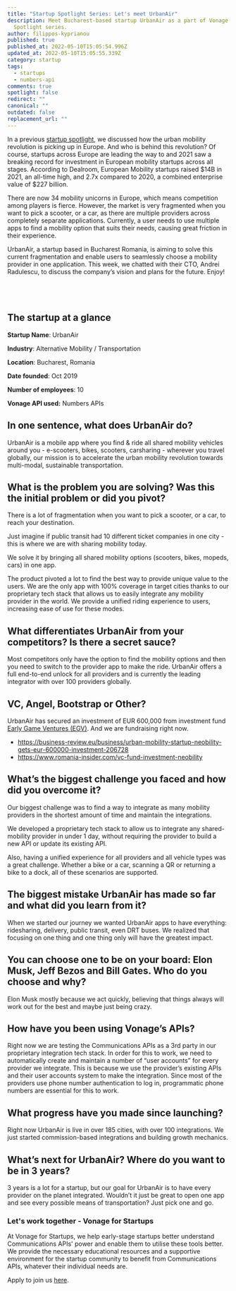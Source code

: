 ```yaml
---
title: "Startup Spotlight Series: Let's meet UrbanAir"
description: Meet Bucharest-based startup UrbanAir as a part of Vonage Startup
  Spotlight series.
author: filippos-kyprianou
published: true
published_at: 2022-05-10T15:05:54.996Z
updated_at: 2022-05-10T15:05:55.339Z
category: startup
tags:
  - startups
  - numbers-api
comments: true
spotlight: false
redirect: ""
canonical: ""
outdated: false
replacement_url: ""
---
```

In a previous [startup spotlight](https://developer.vonage.com/blog/21/10/21/startup-spotlight-series-lets-meet-beebee), we discussed how the urban mobility revolution is picking up in Europe. And who is behind this revolution? Of course, startups across Europe are leading the way to and 2021 saw a breaking record for investment in European mobility startups across all stages. According to Dealroom, European Mobility startups raised $14B in 2021, an all-time high, and 2.7x compared to 2020, a combined enterprise value of $227 billion.

There are now 34 mobility unicorns in Europe, which means competition among players is fierce. However, the market is very fragmented when you want to pick a scooter, or a car, as there are multiple providers across completely separate applications. Currently, a user needs to use multiple apps to find a mobility option that suits their needs, causing great friction in their experience.

UrbanAir, a startup based in Bucharest Romania, is aiming to solve this current fragmentation and enable users to seamlessly choose a mobility provider in one application. This week, we chatted with their CTO, Andrei Radulescu, to discuss the company’s vision and plans for the future. Enjoy!

##  

## The startup at a glance

**Startup Name**: UrbanAir

**Industry**: Alternative Mobility / Transportation

**Location**: Bucharest, Romania

**Date founded**: Oct 2019

**Number of employees**: 10

**Vonage API used:** Numbers APIs

## In one sentence, what does UrbanAir do?

UrbanAir is a mobile app where you find & ride all shared mobility vehicles around you - e-scooters, bikes, scooters, carsharing - wherever you travel globally, our mission is to accelerate the urban mobility revolution towards multi-modal, sustainable transportation.

## What is the problem you are solving? Was this the initial problem or did you pivot?

There is a lot of fragmentation when you want to pick a scooter, or a car, to reach your destination.

Just imagine if public transit had 10 different ticket companies in one city - this is where we are with sharing mobility today.

We solve it by bringing all shared mobility options (scooters, bikes, mopeds, cars) in one app.

The product pivoted a lot to find the best way to provide unique value to the users. We are the only app with 100% coverage in target cities thanks to our proprietary tech stack that allows us to easily integrate any mobility provider in the world. We provide a unified riding experience to users, increasing ease of use for these modes.

## What differentiates UrbanAir from your competitors? Is there a secret sauce?

Most competitors only have the option to find the mobility options and then you need to switch to the provider app to make the ride. UrbanAir offers a full end-to-end unlock for all providers and is currently the leading integrator with over 100 providers globally.

## VC, Angel, Bootstrap or Other?

UrbanAir has secured an investment of EUR 600,000 from investment fund [Early Game Ventures (EGV)](https://earlygame.vc). And we are fundraising right now.

* <https://business-review.eu/business/urban-mobility-startup-neobility-gets-eur-600000-investment-206728>
* <https://www.romania-insider.com/vc-fund-investment-neobility>

## What’s the biggest challenge you faced and how did you overcome it?

Our biggest challenge was to find a way to integrate as many mobility providers in the shortest amount of time and maintain the integrations.

We developed a proprietary tech stack to allow us to integrate any shared-mobility provider in under 1 day, without requiring the provider to build a new API or update its existing API.

Also, having a unified experience for all providers and all vehicle types was a great challenge. Whether a bike or a car, scanning a QR or returning a bike to a dock, all of these scenarios are supported.

## The biggest mistake UrbanAir has made so far and what did you learn from it?

When we started our journey we wanted UrbanAir apps to have everything: ridesharing, delivery, public transit, even DRT buses. We realized that focusing on one thing and one thing only will have the greatest impact.

## You can choose one to be on your board: Elon Musk, Jeff Bezos and Bill Gates. Who do you choose and why? 

Elon Musk mostly because we act quickly, believing that things always will work out for the best and maybe just being crazy.

## How have you been using Vonage’s APIs?

Right now we are testing the Communications APIs as a 3rd party in our proprietary integration tech stack. In order for this to work, we need to automatically create and maintain a number of “user accounts” for every provider we integrate. This is because we use the provider’s existing APIs and their user accounts system to make the integration. Since most of the providers use phone number authentication to log in, programmatic phone numbers are essential for this to work.

## What progress have you made since launching? 

Right now UrbanAir is live in over 185 cities, with over 100 integrations. We just started commission-based integrations and building growth mechanics.

## What’s next for UrbanAir? Where do you want to be in 3 years?

3 years is a lot for a startup, but our goal for UrbanAir is to have every provider on the planet integrated. Wouldn’t it just be great to open one app and see every possible means of transportation? Just pick one and go.

### Let's work together - Vonage for Startups

At Vonage for Startups, we help early-stage startups better understand Communications APIs' power and enable them to utilise these tools better. We provide the necessary educational resources and a supportive environment for the startup community to benefit from Communications APIs, whatever their individual needs are.

Apply to join us [here](https://vonage.dev/3d093hA).